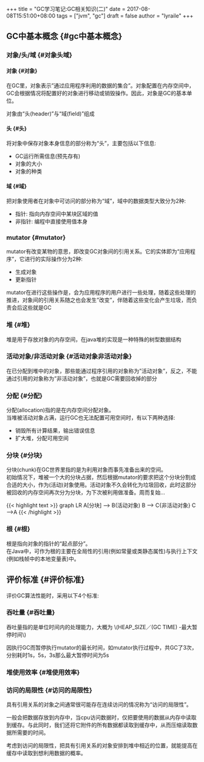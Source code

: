 +++
title = "GC学习笔记:GC相关知识(二)"
date = 2017-08-08T15:51:00+08:00
tags = ["jvm", "gc"]
draft = false
author = "lyraile"
+++

## GC中基本概念 {#gc中基本概念}


### 对象/头/域 {#对象头域}


#### 对象 {#对象}

在GC里，对象表示”通过应用程序利用的数据的集合”。对象配置在内存空间中，GC会根据情况将配置好的对象进行移动或销毁操作。因此，对象是GC的基本单位。 <br/>

对象由“头(header)”与“域(field)”组成 <br/>


#### 头 {#头}

将对象中保存对象本身信息的部分称为“头”，主要包括以下信息: <br/>

-   GC运行所需信息(预先存有) <br/>
-   对象的大小 <br/>
-   对象的种类 <br/>


#### 域 {#域}

把对象使用者在对象中可访问的部分称为“域”，域中的数据类型大致分为2种: <br/>

-   指针: 指向内存空间中某块区域的值 <br/>
-   非指针: 编程中直接使用值本身 <br/>


### mutator {#mutator}

mutator有改变某物的意思，即改变GC对象间的引用关系。它的实体即为“应用程序”，它进行的实际操作分为2种: <br/>

-   生成对象 <br/>
-   更新指针 <br/>

mutator在进行这些操作是，会为应用程序的用户进行一些处理，随着这些处理的推进，对象间的引用关系随之也会发生”改变”，伴随着这些变化会产生垃圾，而负责会后这些就是GC <br/>


### 堆 {#堆}

堆是用于存放对象的内存空间，在java堆的实现是一种特殊的树型数据结构 <br/>


### 活动对象/非活动对象 {#活动对象非活动对象}

在已分配到堆中的对象，那些能通过程序引用的对象称为”活动对象”，反之，不能通过引用的对象称为”非活动对象”，也就是GC需要回收掉的部分 <br/>


### 分配 {#分配}

分配(allocation)指的是在内存空间分配对象。 <br/>
当堆被活动对象占满，运行GC也无法配置可用空间时，有以下两种选择: <br/>

-   销毁所有计算结果，输出错误信息 <br/>
-   扩大堆，分配可用空间 <br/>


### 分块 {#分块}

分块(chunk)在GC世界里指的是为利用对象而事先准备出来的空间。 <br/>
初始情况下，堆被一个大的分块占据，然后根据mutator的要求把这个分块分割成合适的大小，作为(活动)对象使用。活动对象不久会转化为垃圾回收，此时这部分被回收的内存空间再次分为分块，为下次被利用做准备。周而复始... <br/>

{{< highlight text >}}
graph LR
A[分块] --> B(活动对象)
B --> C{非活动对象}
C -->A
{{< /highlight >}}


### 根 {#根}

根是指向对象的指针的“起点部分”。 <br/>
在Java中，可作为根的主要在全局性的引用(例如常量或类静态属性)与执行上下文(例如栈帧中的本地变量表)中。 <br/>


## 评价标准 {#评价标准}

评价GC算法性能时，采用以下4个标准: <br/>


### 吞吐量 {#吞吐量}

吞吐量指的是单位时间内的处理能力，大概为 \\(HEAP\_SIZE／(GC TIME) -最大暂停时间\\) <br/>

因执行GC而暂停执行mutator的最长时间，如mutator执行过程中，共GC了3次，分别耗时1s，5s，3s那么最大暂停时间为5s <br/>


### 堆使用效率 {#堆使用效率}


### 访问的局限性 {#访问的局限性}

具有引用关系的对象之间通常很可能存在连续访问的情况称为“访问的局限性”。 <br/>

一般会把数据存放到内存中，当cpu访问数据时，仅把要使用的数据从内存中读取到缓存。与此同时，我们还将它附件的所有数据都读取到缓存中，从而压缩读取数据所需要的时间。 <br/>

考虑到访问的局限性，把具有引用关系的对象安排到堆中相近的位置，就能提高在缓存中读取到想利用数据的概率。

